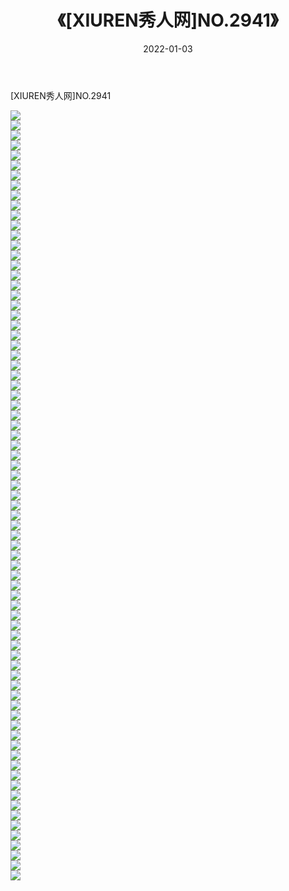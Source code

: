 ﻿---
layout: post
title:  《[XIUREN秀人网]NO.2941》
date:   2022-01-03
img: http://img.660000.xyz/Sharelink/秀人网/秀人网第03部分/[XIUREN秀人网]NO.2941/000.jpg
categories: [美女, 清纯, 唯美]
---

[XIUREN秀人网]NO.2941

 ![](http://img.660000.xyz/Sharelink/秀人网/秀人网第03部分/[XIUREN秀人网]NO.2941/001.jpg) <br>![](http://img.660000.xyz/Sharelink/秀人网/秀人网第03部分/[XIUREN秀人网]NO.2941/002.jpg) <br>![](http://img.660000.xyz/Sharelink/秀人网/秀人网第03部分/[XIUREN秀人网]NO.2941/003.jpg) <br>![](http://img.660000.xyz/Sharelink/秀人网/秀人网第03部分/[XIUREN秀人网]NO.2941/004.jpg) <br>![](http://img.660000.xyz/Sharelink/秀人网/秀人网第03部分/[XIUREN秀人网]NO.2941/005.jpg) <br>![](http://img.660000.xyz/Sharelink/秀人网/秀人网第03部分/[XIUREN秀人网]NO.2941/006.jpg) <br>![](http://img.660000.xyz/Sharelink/秀人网/秀人网第03部分/[XIUREN秀人网]NO.2941/007.jpg) <br>![](http://img.660000.xyz/Sharelink/秀人网/秀人网第03部分/[XIUREN秀人网]NO.2941/008.jpg) <br>![](http://img.660000.xyz/Sharelink/秀人网/秀人网第03部分/[XIUREN秀人网]NO.2941/009.jpg) <br>![](http://img.660000.xyz/Sharelink/秀人网/秀人网第03部分/[XIUREN秀人网]NO.2941/010.jpg) <br>![](http://img.660000.xyz/Sharelink/秀人网/秀人网第03部分/[XIUREN秀人网]NO.2941/011.jpg) <br>![](http://img.660000.xyz/Sharelink/秀人网/秀人网第03部分/[XIUREN秀人网]NO.2941/012.jpg) <br>![](http://img.660000.xyz/Sharelink/秀人网/秀人网第03部分/[XIUREN秀人网]NO.2941/013.jpg) <br>![](http://img.660000.xyz/Sharelink/秀人网/秀人网第03部分/[XIUREN秀人网]NO.2941/014.jpg) <br>![](http://img.660000.xyz/Sharelink/秀人网/秀人网第03部分/[XIUREN秀人网]NO.2941/015.jpg) <br>![](http://img.660000.xyz/Sharelink/秀人网/秀人网第03部分/[XIUREN秀人网]NO.2941/016.jpg) <br>![](http://img.660000.xyz/Sharelink/秀人网/秀人网第03部分/[XIUREN秀人网]NO.2941/017.jpg) <br>![](http://img.660000.xyz/Sharelink/秀人网/秀人网第03部分/[XIUREN秀人网]NO.2941/018.jpg) <br>![](http://img.660000.xyz/Sharelink/秀人网/秀人网第03部分/[XIUREN秀人网]NO.2941/019.jpg) <br>![](http://img.660000.xyz/Sharelink/秀人网/秀人网第03部分/[XIUREN秀人网]NO.2941/020.jpg) <br>![](http://img.660000.xyz/Sharelink/秀人网/秀人网第03部分/[XIUREN秀人网]NO.2941/021.jpg) <br>![](http://img.660000.xyz/Sharelink/秀人网/秀人网第03部分/[XIUREN秀人网]NO.2941/022.jpg) <br>![](http://img.660000.xyz/Sharelink/秀人网/秀人网第03部分/[XIUREN秀人网]NO.2941/023.jpg) <br>![](http://img.660000.xyz/Sharelink/秀人网/秀人网第03部分/[XIUREN秀人网]NO.2941/024.jpg) <br>![](http://img.660000.xyz/Sharelink/秀人网/秀人网第03部分/[XIUREN秀人网]NO.2941/025.jpg) <br>![](http://img.660000.xyz/Sharelink/秀人网/秀人网第03部分/[XIUREN秀人网]NO.2941/026.jpg) <br>![](http://img.660000.xyz/Sharelink/秀人网/秀人网第03部分/[XIUREN秀人网]NO.2941/027.jpg) <br>![](http://img.660000.xyz/Sharelink/秀人网/秀人网第03部分/[XIUREN秀人网]NO.2941/028.jpg) <br>![](http://img.660000.xyz/Sharelink/秀人网/秀人网第03部分/[XIUREN秀人网]NO.2941/029.jpg) <br>![](http://img.660000.xyz/Sharelink/秀人网/秀人网第03部分/[XIUREN秀人网]NO.2941/030.jpg) <br>![](http://img.660000.xyz/Sharelink/秀人网/秀人网第03部分/[XIUREN秀人网]NO.2941/031.jpg) <br>![](http://img.660000.xyz/Sharelink/秀人网/秀人网第03部分/[XIUREN秀人网]NO.2941/032.jpg) <br>![](http://img.660000.xyz/Sharelink/秀人网/秀人网第03部分/[XIUREN秀人网]NO.2941/033.jpg) <br>![](http://img.660000.xyz/Sharelink/秀人网/秀人网第03部分/[XIUREN秀人网]NO.2941/034.jpg) <br>![](http://img.660000.xyz/Sharelink/秀人网/秀人网第03部分/[XIUREN秀人网]NO.2941/035.jpg) <br>![](http://img.660000.xyz/Sharelink/秀人网/秀人网第03部分/[XIUREN秀人网]NO.2941/036.jpg) <br>![](http://img.660000.xyz/Sharelink/秀人网/秀人网第03部分/[XIUREN秀人网]NO.2941/037.jpg) <br>![](http://img.660000.xyz/Sharelink/秀人网/秀人网第03部分/[XIUREN秀人网]NO.2941/038.jpg) <br>![](http://img.660000.xyz/Sharelink/秀人网/秀人网第03部分/[XIUREN秀人网]NO.2941/039.jpg) <br>![](http://img.660000.xyz/Sharelink/秀人网/秀人网第03部分/[XIUREN秀人网]NO.2941/040.jpg) <br>![](http://img.660000.xyz/Sharelink/秀人网/秀人网第03部分/[XIUREN秀人网]NO.2941/041.jpg) <br>![](http://img.660000.xyz/Sharelink/秀人网/秀人网第03部分/[XIUREN秀人网]NO.2941/042.jpg) <br>![](http://img.660000.xyz/Sharelink/秀人网/秀人网第03部分/[XIUREN秀人网]NO.2941/043.jpg) <br>![](http://img.660000.xyz/Sharelink/秀人网/秀人网第03部分/[XIUREN秀人网]NO.2941/044.jpg) <br>![](http://img.660000.xyz/Sharelink/秀人网/秀人网第03部分/[XIUREN秀人网]NO.2941/045.jpg) <br>![](http://img.660000.xyz/Sharelink/秀人网/秀人网第03部分/[XIUREN秀人网]NO.2941/046.jpg) <br>![](http://img.660000.xyz/Sharelink/秀人网/秀人网第03部分/[XIUREN秀人网]NO.2941/047.jpg) <br>![](http://img.660000.xyz/Sharelink/秀人网/秀人网第03部分/[XIUREN秀人网]NO.2941/048.jpg) <br>![](http://img.660000.xyz/Sharelink/秀人网/秀人网第03部分/[XIUREN秀人网]NO.2941/049.jpg) <br>![](http://img.660000.xyz/Sharelink/秀人网/秀人网第03部分/[XIUREN秀人网]NO.2941/050.jpg) <br>![](http://img.660000.xyz/Sharelink/秀人网/秀人网第03部分/[XIUREN秀人网]NO.2941/051.jpg) <br>![](http://img.660000.xyz/Sharelink/秀人网/秀人网第03部分/[XIUREN秀人网]NO.2941/052.jpg) <br>![](http://img.660000.xyz/Sharelink/秀人网/秀人网第03部分/[XIUREN秀人网]NO.2941/053.jpg) <br>![](http://img.660000.xyz/Sharelink/秀人网/秀人网第03部分/[XIUREN秀人网]NO.2941/054.jpg) <br>![](http://img.660000.xyz/Sharelink/秀人网/秀人网第03部分/[XIUREN秀人网]NO.2941/055.jpg) <br>![](http://img.660000.xyz/Sharelink/秀人网/秀人网第03部分/[XIUREN秀人网]NO.2941/056.jpg) <br>![](http://img.660000.xyz/Sharelink/秀人网/秀人网第03部分/[XIUREN秀人网]NO.2941/057.jpg) <br>![](http://img.660000.xyz/Sharelink/秀人网/秀人网第03部分/[XIUREN秀人网]NO.2941/058.jpg) <br>![](http://img.660000.xyz/Sharelink/秀人网/秀人网第03部分/[XIUREN秀人网]NO.2941/059.jpg) <br>![](http://img.660000.xyz/Sharelink/秀人网/秀人网第03部分/[XIUREN秀人网]NO.2941/060.jpg) <br>![](http://img.660000.xyz/Sharelink/秀人网/秀人网第03部分/[XIUREN秀人网]NO.2941/061.jpg) <br>![](http://img.660000.xyz/Sharelink/秀人网/秀人网第03部分/[XIUREN秀人网]NO.2941/062.jpg) <br>![](http://img.660000.xyz/Sharelink/秀人网/秀人网第03部分/[XIUREN秀人网]NO.2941/063.jpg) <br>![](http://img.660000.xyz/Sharelink/秀人网/秀人网第03部分/[XIUREN秀人网]NO.2941/064.jpg) <br>![](http://img.660000.xyz/Sharelink/秀人网/秀人网第03部分/[XIUREN秀人网]NO.2941/065.jpg) <br>![](http://img.660000.xyz/Sharelink/秀人网/秀人网第03部分/[XIUREN秀人网]NO.2941/066.jpg) <br>![](http://img.660000.xyz/Sharelink/秀人网/秀人网第03部分/[XIUREN秀人网]NO.2941/067.jpg) <br>![](http://img.660000.xyz/Sharelink/秀人网/秀人网第03部分/[XIUREN秀人网]NO.2941/068.jpg) <br>![](http://img.660000.xyz/Sharelink/秀人网/秀人网第03部分/[XIUREN秀人网]NO.2941/069.jpg) <br>![](http://img.660000.xyz/Sharelink/秀人网/秀人网第03部分/[XIUREN秀人网]NO.2941/070.jpg) <br>![](http://img.660000.xyz/Sharelink/秀人网/秀人网第03部分/[XIUREN秀人网]NO.2941/071.jpg) <br>![](http://img.660000.xyz/Sharelink/秀人网/秀人网第03部分/[XIUREN秀人网]NO.2941/072.jpg) <br>![](http://img.660000.xyz/Sharelink/秀人网/秀人网第03部分/[XIUREN秀人网]NO.2941/073.jpg) <br>![](http://img.660000.xyz/Sharelink/秀人网/秀人网第03部分/[XIUREN秀人网]NO.2941/074.jpg) <br>![](http://img.660000.xyz/Sharelink/秀人网/秀人网第03部分/[XIUREN秀人网]NO.2941/075.jpg) <br>![](http://img.660000.xyz/Sharelink/秀人网/秀人网第03部分/[XIUREN秀人网]NO.2941/076.jpg) <br>![](http://img.660000.xyz/Sharelink/秀人网/秀人网第03部分/[XIUREN秀人网]NO.2941/077.jpg) <br>